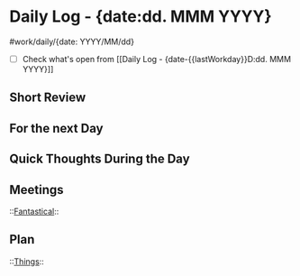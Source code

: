# Daily Log - {date:dd. MMM YYYY}

#work/daily/{date: YYYY/MM/dd}
- [ ] Check what's open from [[Daily Log - {date-{{lastWorkday}}D:dd. MMM YYYY}]]

## Short Review


## For the next Day


## Quick Thoughts During the Day


## Meetings
::[Fantastical](x-fantastical2://show/mini/{date:yyyy-MM-dd})::


## Plan
::[Things](things:///show?id=today)::

